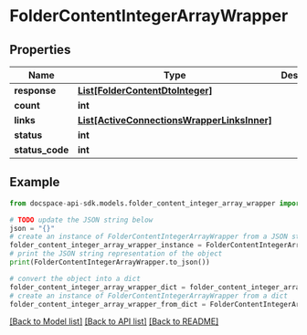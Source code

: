 # FolderContentIntegerArrayWrapper

## Properties

Name | Type | Description | Notes
------------ | ------------- | ------------- | -------------
**response** | [**List[FolderContentDtoInteger]**](FolderContentDtoInteger.md) |  | [optional] 
**count** | **int** |  | [optional] 
**links** | [**List[ActiveConnectionsWrapperLinksInner]**](ActiveConnectionsWrapperLinksInner.md) |  | [optional] 
**status** | **int** |  | [optional] 
**status_code** | **int** |  | [optional] 

## Example

```python
from docspace-api-sdk.models.folder_content_integer_array_wrapper import FolderContentIntegerArrayWrapper

# TODO update the JSON string below
json = "{}"
# create an instance of FolderContentIntegerArrayWrapper from a JSON string
folder_content_integer_array_wrapper_instance = FolderContentIntegerArrayWrapper.from_json(json)
# print the JSON string representation of the object
print(FolderContentIntegerArrayWrapper.to_json())

# convert the object into a dict
folder_content_integer_array_wrapper_dict = folder_content_integer_array_wrapper_instance.to_dict()
# create an instance of FolderContentIntegerArrayWrapper from a dict
folder_content_integer_array_wrapper_from_dict = FolderContentIntegerArrayWrapper.from_dict(folder_content_integer_array_wrapper_dict)
```
[[Back to Model list]](../README.md#documentation-for-models) [[Back to API list]](../README.md#documentation-for-api-endpoints) [[Back to README]](../README.md)


